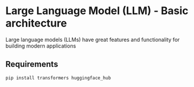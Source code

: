 # Large Language Model (LLM) - Basic architecture

Large language models (LLMs) have great features and functionality for building modern applications

## Requirements

```bash
pip install transformers huggingface_hub
```
